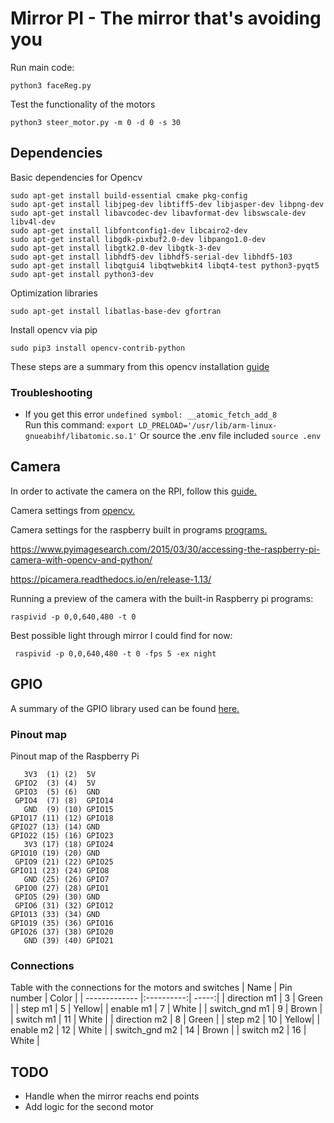# Mirror PI - The mirror that's avoiding you

Run main code:

```
python3 faceReg.py
```
Test the functionality of the motors
```
python3 steer_motor.py -m 0 -d 0 -s 30
```


## Dependencies
Basic dependencies for Opencv
```
sudo apt-get install build-essential cmake pkg-config
sudo apt-get install libjpeg-dev libtiff5-dev libjasper-dev libpng-dev
sudo apt-get install libavcodec-dev libavformat-dev libswscale-dev libv4l-dev
sudo apt-get install libfontconfig1-dev libcairo2-dev
sudo apt-get install libgdk-pixbuf2.0-dev libpango1.0-dev
sudo apt-get install libgtk2.0-dev libgtk-3-dev
sudo apt-get install libhdf5-dev libhdf5-serial-dev libhdf5-103
sudo apt-get install libqtgui4 libqtwebkit4 libqt4-test python3-pyqt5
sudo apt-get install python3-dev
```

Optimization libraries
```
sudo apt-get install libatlas-base-dev gfortran
```

Install opencv via pip 
```
sudo pip3 install opencv-contrib-python
```

These steps are a summary from this opencv installation [guide](https://www.pyimagesearch.com/2019/09/16/install-opencv-4-on-raspberry-pi-4-and-raspbian-buster/)

### Troubleshooting
* If you get this error ```undefined symbol: __atomic_fetch_add_8```  
    Run this command: ``` export LD_PRELOAD='/usr/lib/arm-linux-gnueabihf/libatomic.so.1' ``` 
    Or source the .env file included ``` source .env ```

## Camera
In order to activate the camera on the RPI, follow this [guide.](https://www.raspberrypi.org/documentation/configuration/camera.md)

Camera settings from [opencv.](https://stackoverflow.com/questions/11420748/setting-camera-parameters-in-opencv-python)

Camera settings for the raspberry built in programs [programs.](https://www.raspberrypi.org/documentation/raspbian/applications/camera.md)

https://www.pyimagesearch.com/2015/03/30/accessing-the-raspberry-pi-camera-with-opencv-and-python/

https://picamera.readthedocs.io/en/release-1.13/

Running a preview of the camera with the built-in Raspberry pi programs:

```raspivid -p 0,0,640,480 -t 0  ```

Best possible light through mirror I could find for now:

``` raspivid -p 0,0,640,480 -t 0 -fps 5 -ex night```

## GPIO
A summary of the GPIO library used can be found [here.](https://www.ics.com/blog/control-raspberry-pi-gpio-pins-python)
### Pinout map
Pinout map of the Raspberry Pi
```
   3V3  (1) (2)  5V    
 GPIO2  (3) (4)  5V    
 GPIO3  (5) (6)  GND   
 GPIO4  (7) (8)  GPIO14
   GND  (9) (10) GPIO15
GPIO17 (11) (12) GPIO18
GPIO27 (13) (14) GND   
GPIO22 (15) (16) GPIO23
   3V3 (17) (18) GPIO24
GPIO10 (19) (20) GND   
 GPIO9 (21) (22) GPIO25
GPIO11 (23) (24) GPIO8 
   GND (25) (26) GPIO7 
 GPIO0 (27) (28) GPIO1 
 GPIO5 (29) (30) GND   
 GPIO6 (31) (32) GPIO12
GPIO13 (33) (34) GND   
GPIO19 (35) (36) GPIO16
GPIO26 (37) (38) GPIO20
   GND (39) (40) GPIO21
```

### Connections
Table with the connections for the motors and switches
| Name          | Pin number | Color |
| ------------- |:----------:| -----:|
| direction  m1 |   3 	     | Green |
| step       m1 |   5  	     | Yellow|
| enable     m1 |   7 	     | White |
| switch_gnd m1 |   9        | Brown |
| switch     m1 |   11       | White |
| direction  m2 |   8        | Green |
| step       m2 |   10       | Yellow|
| enable     m2 |   12       | White |
| switch_gnd m2 |   14       | Brown |
| switch     m2 |   16       | White |

## TODO
* Handle when the mirror reachs end points
* Add logic for the second motor

 
